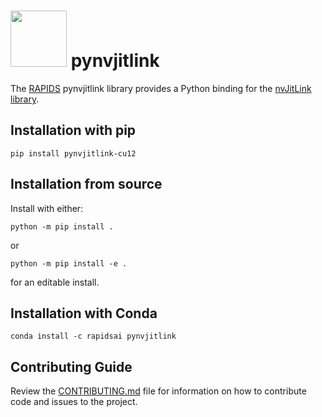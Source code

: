 # <div align="left"><img src="https://rapids.ai/assets/images/rapids_logo.png" width="90px"/>&nbsp;pynvjitlink</div>

The [RAPIDS](https://rapids.ai) pynvjitlink library provides a Python binding for the
[nvJitLink library](https://docs.nvidia.com/cuda/nvjitlink/index.html).

## Installation with pip

```shell
pip install pynvjitlink-cu12
```

## Installation from source

Install with either:

```shell
python -m pip install .
```

or

```shell
python -m pip install -e .
```

for an editable install.

## Installation with Conda

```shell
conda install -c rapidsai pynvjitlink
```

## Contributing Guide

Review the
[CONTRIBUTING.md](https://github.com/rapidsai/pynvjitlink/blob/main/CONTRIBUTING.md)
file for information on how to contribute code and issues to the project.
